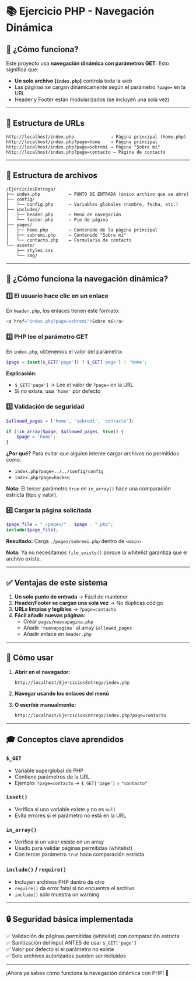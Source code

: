 # 📚 Ejercicio PHP - Navegación Dinámica

## 🎯 ¿Cómo funciona?

Este proyecto usa **navegación dinámica con parámetros GET**. Esto significa que:

- **Un solo archivo (`index.php`)** controla toda la web
- Las páginas se cargan dinámicamente según el parámetro `?page=` en la URL
- Header y Footer están modularizados (se incluyen una sola vez)

---

## 🔗 Estructura de URLs

```
http://localhost/index.php              → Página principal (home.php)
http://localhost/index.php?page=home    → Página principal
http://localhost/index.php?page=sobremi → Página "Sobre mí"
http://localhost/index.php?page=contacto → Página de contacto
```

---

## 📂 Estructura de archivos

```
/EjerciciosEntrega/
├── index.php           ← PUNTO DE ENTRADA (único archivo que se abre)
├── config/
│   └── config.php      ← Variables globales (nombre, fecha, etc.)
├── includes/
│   ├── header.php      ← Menú de navegación
│   └── footer.php      ← Pie de página
├── pages/
│   ├── home.php        ← Contenido de la página principal
│   ├── sobremi.php     ← Contenido "Sobre mí"
│   └── contacto.php    ← Formulario de contacto
└── assets/
    ├── styles.css
    └── img/
```

---

## 🧩 ¿Cómo funciona la navegación dinámica?

### 1️⃣ El usuario hace clic en un enlace

En `header.php`, los enlaces tienen este formato:

```php
<a href="index.php?page=sobremi">Sobre mí</a>
```

### 2️⃣ PHP lee el parámetro GET

En `index.php`, obtenemos el valor del parámetro:

```php
$page = isset($_GET['page']) ? $_GET['page'] : 'home';
```

**Explicación:**
- `$_GET['page']` → Lee el valor de `?page=` en la URL
- Si no existe, usa `'home'` por defecto

### 3️⃣ Validación de seguridad

```php
$allowed_pages = ['home', 'sobremi', 'contacto'];

if (!in_array($page, $allowed_pages, true)) {
    $page = 'home';
}
```

**¿Por qué?** Para evitar que alguien intente cargar archivos no permitidos como:
- `index.php?page=../../config/config`
- `index.php?page=hackeo`

**Nota:** El tercer parámetro `true` en `in_array()` hace una comparación estricta (tipo y valor).

### 4️⃣ Cargar la página solicitada

```php
$page_file = "./pages/" . $page . ".php";
include($page_file);
```

**Resultado:** Carga `./pages/sobremi.php` dentro de `<main>`

**Nota:** Ya no necesitamos `file_exists()` porque la whitelist garantiza que el archivo existe.

---

## ✅ Ventajas de este sistema

1. **Un solo punto de entrada** → Fácil de mantener
2. **Header/Footer se cargan una sola vez** → No duplicas código
3. **URLs limpias y legibles** → `?page=contacto`
4. **Fácil añadir nuevas páginas:**
   - Crear `pages/nuevapagina.php`
   - Añadir `'nuevapagina'` al array `$allowed_pages`
   - Añadir enlace en `header.php`

---

## 🚀 Cómo usar

1. **Abrir en el navegador:**
   ```
   http://localhost/EjerciciosEntrega/index.php
   ```

2. **Navegar usando los enlaces del menú**

3. **O escribir manualmente:**
   ```
   http://localhost/EjerciciosEntrega/index.php?page=contacto
   ```

---

## 🎓 Conceptos clave aprendidos

### `$_GET`
- Variable superglobal de PHP
- Contiene parámetros de la URL
- Ejemplo: `?page=contacto` → `$_GET['page']` = `"contacto"`

### `isset()`
- Verifica si una variable existe y no es `null`
- Evita errores si el parámetro no está en la URL

### `in_array()`
- Verifica si un valor existe en un array
- Usado para validar páginas permitidas (whitelist)
- Con tercer parámetro `true` hace comparación estricta

### `include()` / `require()`
- Incluyen archivos PHP dentro de otro
- `require()` da error fatal si no encuentra el archivo
- `include()` solo muestra un warning

---

## 🔒 Seguridad básica implementada

✅ Validación de páginas permitidas (whitelist) con comparación estricta  
✅ Sanitización del input ANTES de usar `$_GET['page']`  
✅ Valor por defecto si el parámetro no existe  
✅ Solo archivos autorizados pueden ser incluidos

---

¡Ahora ya sabes cómo funciona la navegación dinámica con PHP! 🎉
